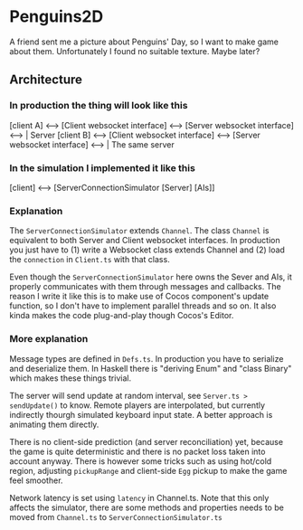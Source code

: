 # Penguins2D
A friend sent me a picture about Penguins' Day, so I want to make game about them. Unfortunately I found no suitable texture. Maybe later?

## Architecture
### In production the thing will look like this
[client A] <--> [Client websocket interface] <--> [Server websocket interface] <--> | Server
[client B] <--> [Client websocket interface] <--> [Server websocket interface] <--> | The same server

### In the simulation I implemented it like this
[client] <--> [ServerConnectionSimulator [Server] [AIs]]

### Explanation
The `ServerConnectionSimulator` extends `Channel`. The class `Channel` is equivalent to both Server and Client websocket interfaces. In production you just have to (1) write a Websocket class extends Channel and (2) load the `connection` in `Client.ts` with that class.

Even though the `ServerConnectionSimulator` here owns the Sever and AIs, it properly communicates with them through messages and callbacks. The reason I write it like this is to make use of Cocos component's update function, so I don't have to implement parallel threads and so on. It also kinda makes the code plug-and-play though Cocos's Editor.

### More explanation
Message types are defined in `Defs.ts`. In production you have to serialize and deserialize them. In Haskell there is "deriving Enum" and "class Binary" which makes these things trivial. 

The server will send update at random interval, see `Server.ts > sendUpdate()` to know.
Remote players are interpolated, but currently indirectly thourgh simulated keyboard input state. A better approach is animating them directly.

There is no client-side prediction (and server reconciliation) yet, because the game is quite deterministic and there is no packet loss taken into account anyway. There is however some tricks such as using hot/cold region, adjusting `pickupRange` and client-side `Egg` pickup to make the game feel smoother. 

Network latency is set using `latency` in Channel.ts. Note that this only affects the simulator, there are some methods and properties needs to be moved from `Channel.ts` to `ServerConnectionSimulator.ts` 


